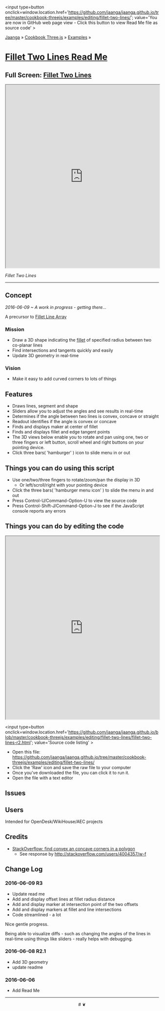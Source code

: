 <span style=display:none; >[You are now in GitHub source code view - click this link to view Read Me file as a web page]
( https://jaanga.github.io/cookbook-threejs/examples/editing/fillet-two-lines/index.html#readme.md "View file as a web page." ) </span>
<input type=button onclick=window.location.href='https://github.com/jaanga/jaanga.github.io/tree/master/cookbook-threejs/examples/editing/fillet-two-lines/'; value='You are now in GitHub web page view - Click this button to view Read Me file as source code' >

[Jaanga]( https://jaanga.github.io ) &raquo; [Cookbook Three.js]( https://jaanga.github.io/cookbook-threejs/  ) &raquo;
[Examples]( https://jaanga.github.io/cookbook-threejs/examples/ ) &raquo;

[Fillet Two Lines Read Me]( index.html#readme.md )
===

## Full Screen: [ Fillet Two Lines ]( https://jaanga.github.io/cookbook-threejs/examples/editing/fillet-two-lines/index.html )


<img src="https://cloud.githubusercontent.com/assets/547626/15915086/2e073288-2d9b-11e6-97d8-cb53ab297f1b.png" style=display:none; width=800 >

<iframe src=https://jaanga.github.io/cookbook-threejs/examples/editing/fillet-two-lines/index.html width=100% height=600px ></iframe>

_Fillet Two Lines_

***

## Concept

_2016-06-09 ~ A work in progress - getting there..._

A precursor to [Fillet Line Array]( http://jaanga.github.io/cookbook-threejs/examples/editing/fillet-line-array/ ) 

### Mission

* Draw a 3D shape indicating the [fillet]( https://en.wikipedia.org/wiki/Fillet_(mechanics) ) of specified radius between two co-planar lines
* Find intersections and tangents quickly and easily 
* Update 3D geometry in real-time

### Vision

* Make it easy to add curved corners to lots of things 


## Features

* Draws lines, segment and shape
* Sliders allow you to adjust the angles and see results in real-time
* Determines if the angle between two lines is convex, concave or straight
* Readout identifies if the angle is convex or concave
* Finds and displays maker at center of fillet
* Finds and displays fillet and edge tangent points
* The 3D views below enable you to rotate and pan using one, two or three fingers or left button, scroll wheel and right buttons on your pointing device. 
* Click three bars( 'hamburger' ) icon to slide menu in or out



## Things you can do using this script

* Use one/two/three fingers to rotate/zoom/pan the display in 3D
	* Or left/scroll/right with your pointing device 
* Click the three bars( 'hamburger menu icon' ) to slide the menu in and out
* Press Control-U/Command-Option-U to view the source code
* Press Control-Shift-J/Command-Option-J to see if the JavaScript console reports any errors



## Things you can do by editing the code

<iframe src='https://jaanga.github.io/cookbook-html/examples/libraries/ace-editor/ace-view-r1.html#' +
	'https://jaanga.github.io/cookbook-threejs/examples/editing/fillet-two-lines/index.html' width=100% height=600 ></iframe>

<input type=button onclick=window.location.href='https://github.com/jaanga/jaanga.github.io/blob/master/cookbook-threejs/examples/editing/fillet-two-lines/fillet-two-lines-r2.html';
value='Source code listing' >


* Open this file: https://github.com/jaanga/jaanga.github.io/tree/master/cookbook-threejs/examples/editing/fillet-two-lines/
* Click the 'Raw' icon and save the raw file to your computer
* Once you've downloaded the file, you can click it to run it.
* Open the file with a text editor


## Issues



## Users

Intended for OpenDesk/WikiHouse/AEC projects



## Credits

* [StackOverflow: find convex an concave corners in a polygon]( http://stackoverflow.com/questions/13426362/find-convex-an-concave-corners-in-a-polygon )
	* See response by http://stackoverflow.com/users/4004357/w-f


## Change Log


### 2016-06-09 R3

* Update read me
* Add and display offset lines at fillet radius distance
* Add and display marker at intersection point of the two offsets
* Add and display markers at fillet and line intersections 
* Code streamlined - a lot

Nice gentle progress. 

Being able to visualize diffs - such as changing the angles of the lines in real-time using things like sliders - really helps with debugging.

### 2016-06-08 R2.1

* Add 3D geometry
* update readme



### 2016-06-06

* Add Read Me

***

<center title="Jaanga ~ your 3D happy place" >
# <a href=javascript:window.scrollTo(0,0); style=text-decoration:none; > ❦ </a>
</center>
